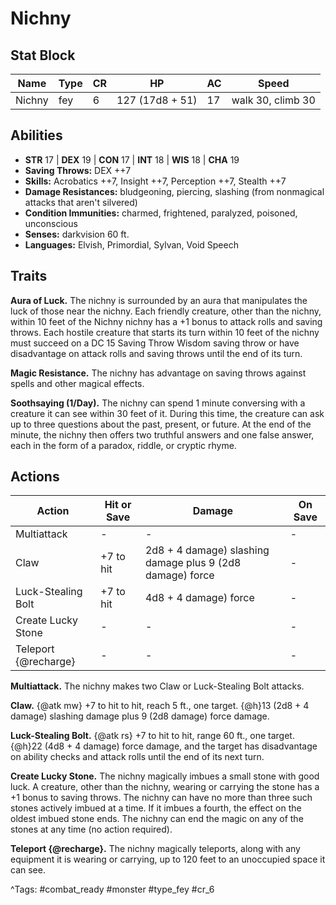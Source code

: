 # Nichny

## Stat Block

| Name | Type | CR | HP | AC | Speed |
|------|------|----|----|----|-------|
| Nichny | fey | 6 | 127 (17d8 + 51) | 17 | walk 30, climb 30 |

## Abilities

- **STR** 17 | **DEX** 19 | **CON** 17 | **INT** 18 | **WIS** 18 | **CHA** 19
- **Saving Throws:** DEX ++7  
- **Skills:** Acrobatics ++7, Insight ++7, Perception ++7, Stealth ++7  
- **Damage Resistances:** bludgeoning, piercing, slashing (from nonmagical attacks that aren't silvered)  
- **Condition Immunities:** charmed, frightened, paralyzed, poisoned, unconscious  
- **Senses:** darkvision 60 ft.  
- **Languages:** Elvish, Primordial, Sylvan, Void Speech

## Traits

**Aura of Luck.** The nichny is surrounded by an aura that manipulates the luck of those near the nichny. Each friendly creature, other than the nichny, within 10 feet of the Nichny nichny has a +1 bonus to attack rolls and saving throws. Each hostile creature that starts its turn within 10 feet of the nichny must succeed on a DC 15 Saving Throw Wisdom saving throw or have disadvantage on attack rolls and saving throws until the end of its turn.

**Magic Resistance.** The nichny has advantage on saving throws against spells and other magical effects.

**Soothsaying (1/Day).** The nichny can spend 1 minute conversing with a creature it can see within 30 feet of it. During this time, the creature can ask up to three questions about the past, present, or future. At the end of the minute, the nichny then offers two truthful answers and one false answer, each in the form of a paradox, riddle, or cryptic rhyme.


## Actions

| Action | Hit or Save | Damage | On Save |
|--------|--------------|--------|----------|
| Multiattack | - | - | - |
| Claw | +7 to hit | 2d8 + 4 damage) slashing damage plus 9 (2d8 damage) force | - |
| Luck-Stealing Bolt | +7 to hit | 4d8 + 4 damage) force | - |
| Create Lucky Stone | - | - | - |
| Teleport {@recharge} | - | - | - |

**Multiattack.** The nichny makes two Claw or Luck-Stealing Bolt attacks.

**Claw.** {@atk mw} +7 to hit to hit, reach 5 ft., one target. {@h}13 (2d8 + 4 damage) slashing damage plus 9 (2d8 damage) force damage.

**Luck-Stealing Bolt.** {@atk rs} +7 to hit to hit, range 60 ft., one target. {@h}22 (4d8 + 4 damage) force damage, and the target has disadvantage on ability checks and attack rolls until the end of its next turn.

**Create Lucky Stone.** The nichny magically imbues a small stone with good luck. A creature, other than the nichny, wearing or carrying the stone has a +1 bonus to saving throws. The nichny can have no more than three such stones actively imbued at a time. If it imbues a fourth, the effect on the oldest imbued stone ends. The nichny can end the magic on any of the stones at any time (no action required).

**Teleport {@recharge}.** The nichny magically teleports, along with any equipment it is wearing or carrying, up to 120 feet to an unoccupied space it can see.


^Tags: #combat_ready #monster #type_fey #cr_6